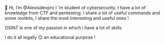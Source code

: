  👋 Hi, I’m @Alexisdevpro
I 'm student of cybersecurity.
I have a lot of knowledge from CTF and pentesting.
I share a lot of useful commands and some rootkits, I share the most interesting and useful ones !

OSINT is one of my passion in which i have a lot of skills

I do it all legally 😉 an educational purpose !

